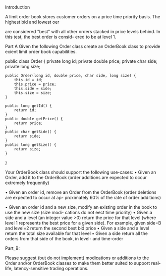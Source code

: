 Introduction

A limit order book stores customer orders on a price time priority basis. The highest bid and lowest oer

are considered "best" with all other orders stacked in price levels behind. In this test, the best order is consid-
ered to be at level 1.

Part A
Given the following Order class create an OrderBook class to provide ecient limit order book capabilities.
  
public class Order {
    private long id;
    private double price;
    private char side;
    private long size;

    public Order(long id, double price, char side, long size) {
        this.id = id;
        this.price = price;
        this.side = side;
        this.size = size;
    }

    public long getId() {
        return id;
    }
    public double getPrice() {
        return price;
    }
    public char getSide() {
        return side;
    }
    public long getSize() {
        return size;
    }
}

Your OrderBook class should support the following use-cases:
• Given an Order, add it to the OrderBook (order additions are expected to occur extremely frequently)

• Given an order id, remove an Order from the OrderBook (order deletions are expected to occur at ap-
proximately 60% of the rate of order additions)

• Given an order id and a new size, modify an existing order in the book to use the new size (size modi-
cations do not eect time priority)
• Given a side and a level (an integer value >0) return the price for that level (where level 1 represents the
best price for a given side). For example, given side=B and level=2 return the second best bid price
• Given a side and a level return the total size available for that level
• Given a side return all the orders from that side of the book, 
in level- and time-order

Part_B:

Please suggest (but do not implement) modications or additions to the Order and/or OrderBook classes
to make them better suited to support real-life, latency-sensitive trading operations.
  
  
